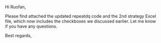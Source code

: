 Hi Ruofan,

Please find attached the updated repeatdq code and the 2nd strategy Excel file, which now includes the checkboxes we discussed earlier. Let me know if you have any questions.

Best regards, 
